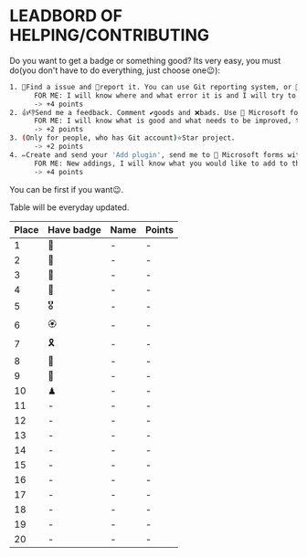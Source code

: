 # LEADBORD OF HELPING/CONTRIBUTING

Do you want to get a badge or something good?
Its very easy, you must do(you don't have to do everything, just choose one😉):

```bash
1. 🔎Find a issue and 📢report it. You can use Git reporting system, or 📜 Microsoft forms with it.
      FOR ME: I will know where and what error it is and I will try to correct it.
      -> +4 points
2. 👍👎Send me a feedback. Comment ✔️goods and ❌bads. Use 📜 Microsoft forms with it.
      FOR ME: I will know what is good and what needs to be improved, the overall rating of the game.
      -> +2 points
3. (Only for people, who has Git account)⭐️Star project.
      -> +2 points
4. ✏️Create and send your 'Add plugin', send me to 📜 Microsoft forms with it or 📭send it to my mail or(Only for people, who has Git account) create pull request.
      FOR ME: New addings, I will know what you would like to add to the main.
      -> +4 points
```

You can be first if you want😉.

Table will be everyday updated.

| Place | Have badge| Name | Points|
| -- | - | --- | --- |
| 1 |🥇| - | - |
| 2 |🥈| - | - |
| 3 |🥉| - | - |
| 4 |🏅| - | - |
| 5 | 🎖| - | - |
| 6 |🏵| - | - |
| 7 |🎗| - | - |
| 8 |🎯| - | - |
| 9 |🎨| - | - |
| 10 |♟| - | - |
| 11 |-| - | - |
| 12 |-| - | - |
| 13 |-| - | - |
| 14 |-| - | - |
| 15 |-| - | - |
| 16 |-| - | - |
| 17 |-| - | - |
| 18 |-| - | - |
| 19 |-| - | - |
| 20 |-| - | - |
